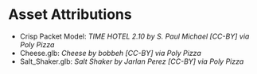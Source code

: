 # Asset Attributions
- Crisp Packet Model: *TIME HOTEL 2.10 by S. Paul Michael [CC-BY] via Poly 
  Pizza*
- Cheese.glb: *Cheese by bobbeh [CC-BY] via Poly Pizza*
- Salt_Shaker.glb: *Salt Shaker by Jarlan Perez [CC-BY] via Poly Pizza*
